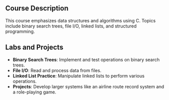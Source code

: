 ## Course Description
This course emphasizes data structures and algorithms using C. Topics include binary search trees, file I/O, linked lists, and structured programming.

## Labs and Projects
- **Binary Search Trees**: Implement and test operations on binary search trees.
- **File I/O**: Read and process data from files.
- **Linked List Practice**: Manipulate linked lists to perform various operations.
- **Projects**: Develop larger systems like an airline route record system and a role-playing game.
